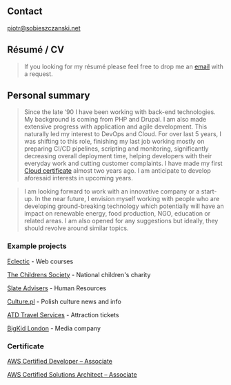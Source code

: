 ## Contact
<a href="mailto: piotr@sobieszczanski.net">piotr@sobieszczanski.net</a>

## Résumé / CV
> If you looking for my résumé please feel free to drop me an <a href="mailto: piotr@sobieszczanski.net">email</a> with a request.

## Personal summary
> Since the late ‘90 I have been working with back-end technologies. My background is coming from PHP and Drupal. I am also made extensive progress with application and agile development. This naturally led my interest to DevOps and Cloud. For over last 5 years, I was shifting to this role, finishing my last job working mostly on preparing CI/CD pipelines, scripting and monitoring, significantly decreasing overall deployment time, helping developers with their everyday work and cutting customer complaints. I have made my first <a href="https://bit.ly/aws-cert" target="\_blank">Cloud certificate</a> almost two years ago. I am anticipate to develop aforesaid interests in upcoming years.

> I am looking forward to work with an innovative company or a start-up. In the near future, I envision myself working with people who are developing ground-breaking technology which potentially will have an impact on renewable energy, food production, NGO, education or related areas. I am also opened for any suggestions but ideally, they should revolve around similar topics.


<h3>Example projects</h3>
<p><a href="https://www.eclectic.ca/">Eclectic</a> - Web courses</p>
<p><a href="https://www.childrenssociety.org.uk">The Childrens Society</a> - National children's charity</p>
<p><a href="https://www.slateadvisers.com/">Slate Advisers</a> - Human Resources</p>
<p><a href="https://culture.pl/pl">Culture.pl</a> - Polish culture news and info</p>
<p><a href="https://www.atdtravelservices.co.uk/">ATD Travel Services</a> - Attraction tickets</p>
<p><a href="https://wearebigkid.com">BigKid London</a> - Media company</p>

<h3>Certificate</h3>
<p><a href="https://bit.ly/aws-cert">AWS Certified Developer – Associate</a></p>
<p><a href="https://bit.ly/sobieszczanski-aws-sa-cert">AWS Certified Solutions Architect – Associate</a></p>
